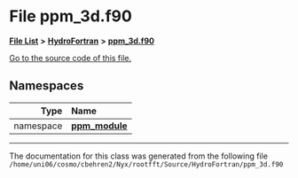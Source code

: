 
# File ppm\_3d.f90


[**File List**](files.md) **>** [**HydroFortran**](dir_1fab266cd447ad3f3624320661f845f1.md) **>** [**ppm\_3d.f90**](ppm__3d_8f90.md)

[Go to the source code of this file.](ppm__3d_8f90_source.md)












## Namespaces

| Type | Name |
| ---: | :--- |
| namespace | [**ppm\_module**](namespaceppm__module.md) <br> |















------------------------------
The documentation for this class was generated from the following file `/home/uni06/cosmo/cbehren2/Nyx/rootfft/Source/HydroFortran/ppm_3d.f90`